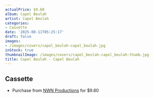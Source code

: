 ```yaml
---
actualPrice: $9.60
album: Capel Beulah
artist: Capel Beulah
categories:
- Cassette
date: '2025-08-11T05:25:17'
draft: false
images:
- /images/covers/capel_beulah-capel_beulah.jpg
inStock: true
thumbnailImage: /images/covers/capel_beulah-capel_beulah-thumb.jpg
title: Capel Beulah - Capel Beulah
---
```


## Cassette
* Purchase from [NWN Productions](http://shop.nwnprod.com/index.php?route=product/product&path=73&product_id=18919&sort=pd.name&order=ASC) for $9.60
